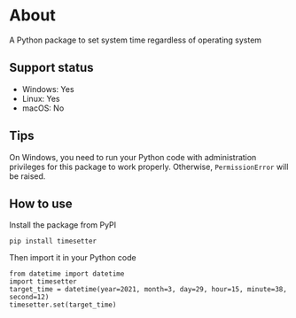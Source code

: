 # About
A Python package to set system time regardless of operating system
## Support status
 - Windows: Yes
 - Linux: Yes
 - macOS: No
## Tips
On Windows, you need to run your Python code with administration privileges for this package to work properly. Otherwise, `PermissionError` will be raised.
## How to use
Install the package from PyPI
```
pip install timesetter
```
Then import it in your Python code
```
from datetime import datetime
import timesetter
target_time = datetime(year=2021, month=3, day=29, hour=15, minute=38, second=12)
timesetter.set(target_time)
```
